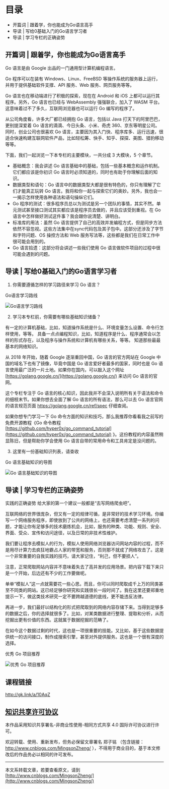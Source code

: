 # 目录

- 开篇词 | 跟着学，你也能成为Go语言高手
- 导读 | 写给0基础入门的Go语言学习者
- 导读 | 学习专栏的正确姿势


## 开篇词 | 跟着学，你也能成为Go语言高手

Go 语言是由 Google 出品的一门通用型计算机编程语言。

Go 程序可以在装有 Windows、Linux、FreeBSD 等操作系统的服务器上运行，并用于提供基础软件支撑、API 服务、Web 服务、网页服务等等。

Go 语言也在移动端进行了积极的探索，现在在 Android 和 iOS 上都可以运行其程序。另外，Go 语言也已经与 WebAssembly 强强联合，加入了 WASM 平台。这意味着过不了多久，互联网浏览器也可以运行 Go 编写的程序了。

从公司角度看，许多大厂都已经拥抱 Go 语言，包括以 Java 打天下的阿里巴巴，更别提深爱着 Go 语言的滴滴、今日头条、小米、奇虎 360、京东等明星公司。同时，创业公司也很喜欢 Go 语言，主要因为其入门快、程序库多、运行迅速，很适合快速构建互联网软件产品，比如轻松筹、快手、知乎、探探、美图、猎豹移动等等。

下面，我们一起浏览一下本专栏的主要模块，一共分成 3 大模块，5 个章节。

- 基础概念：我会讲述 Go 语言基础中的基础，包括一些基本概念和运作机制。它们都应该是你初识 Go 语言时必须知道的，同时也有助于你理解后面的知识。
- 数据类型和语句：Go 语言中的数据类型大都是很有特色的，你只有理解了它们才能真正玩转 Go 语言。我将和你一起与探索它们的奥妙。另外，我也会一一揭示怎样使用各种语法和语句操纵它们。
- Go 程序的测试：很多程序员总以为测试是另一个团队的事情，其实不然。单元测试甚至接口测试其实都应该是程序员去做的，并且应该受到重视。在 Go 语言中怎样做好测试这件事？我会跟你说清楚、讲明白。
- 标准库的用法：虽然 Go 语言提供了自己的高效并发编程方式，但是同步方法依然不容忽视。这些方法集中在sync代码包及其子包中。这部分还涉及了字节和字符问题、OS 操控方法和 Web 服务写法等，这些都是我们在日常工作中很可能会用到的。
- Go 语言拾遗：这部分将会讲述一些我们使用 Go 语言做软件项目的过程中很可能会遇到的问题。

## 导读 | 写给0基础入门的Go语言学习者

1. 你需要遵循怎样的学习路径来学习 Go 语言？

Go语言学习路线

![Go语言学习路线](https://github.com/morningcat2018/studygo36/blob/main/images/00_1.png)

2. 学习本专栏前，你需要有哪些基础知识储备？

有一定的计算机基础，比如，知道操作系统是什么、环境变量怎么设置、命令行怎样使用，等等。
具备一点点编程知识，比如，知道程序是什么、程序通常会以怎样的形式存在，以及程序与操作系统和计算机有哪些关系，等等。
知道那些最最基本的网络知识。

从 2018 年开始，随着 Google 逐渐重回中国，Go 语言的官方网站在 Google 中国的域名下也有了镜像，毕竟中国是 Go 语言爱好者最多的国家，同时也是 Go 语言使用最广泛的一片土地。如果你在国内，可以敲入这个网址 [https://golang.google.cn/](https://golang.google.cn/) 来访问 Go 语言的官网。

这个专栏专注于 Go 语言的核心知识，因此我并不会深入说明所有关于语法和命令的细枝末节。如果你想去全面了解 Go 语言的所有语法，那么可以去 Go 语言官网的语言规范页面 https://golang.google.cn/ref/spec 仔细查阅。

如果你想专门学习一下 Go 命令方面的知识和技巧，那么我推荐你看看我之前写的免费开源教程《Go 命令教程 [https://github.com/hyper0x/go_command_tutorial](https://github.com/hyper0x/go_command_tutorial) 》。这份教程的内容虽然稍显陈旧，但是帮助你学会使用 Go 语言自带的常用命令和工具肯定是没问题的。

3. 这里有一份基础知识列表，请查收

Go 语言基础知识的导图

![Go 语言基础知识的导图](https://github.com/morningcat2018/studygo36/blob/main/images/00_2.jpg)

## 导读 | 学习专栏的正确姿势

实践的正确姿势
给大家的第一个建议一般都是“去写网络爬虫吧”。

互联网络的世界很庞杂，但又有一定的规律可循，是非常好的技术学习环境。你编写一个网络服务程序，即使放到了公共的网络上，也还需要考虑清楚一系列的问题，才能让你有足够多的技术磨炼机会，比如，服务的种类、功能、规则、安全、界面、受众、宣传和访问途径，以及日常的非技术性维护。

我们要让程序去模拟人的行为，模拟人使用网络浏览器访问网站内容的过程，而不是用尽计算力去疯狂地霸占人家的带宽和服务，否则那不就成了网络攻击了。这是一个非常重要的自我实践的技巧，请大家记住，“利己，但不要损人”。

注意，正常爬取网站内容并不意味着失去了高并发的应用场景。把内容下载下来只是一个开始，后边还有不少的工作要做呢。

单单“模拟人”这一点就需要花一些心思。而且，你可以同时爬取成千上万的同类甚至不同类的网站。这已经足够你研究和实践很长一段时间了。我在这里还要郑重地提示一下，做这类技术研究一定不要跨越道德的底线，更不能违反法律。

再进一步，我们最好以结构化的形式把爬取到的网络内容存储下来。当得到足够多的数据之后，你的选择就很多了。比如，对某类数据进行整理、提取和分析，从而挖掘出更有价值的东西。这就属于数据挖掘的范畴了。

在如今这个数据过剩的时代，这也是一项很重要的技能。又比如，基于这些数据提供统一的访问接口，制作成搜索引擎，甚至对外提供服务。这也是一个很有深度的选择。

优秀 Go 项目推荐

![优秀 Go 项目推荐](https://github.com/morningcat2018/studygo36/blob/main/images/00_3.png)

## 课程链接

http://gk.link/a/10AqZ

## [知识共享许可协议](http://creativecommons.org/licenses/by-nc-sa/4.0/)

本作品采用知识共享署名-非商业性使用-相同方式共享 4.0 国际许可协议进行许可。

欢迎转载、使用、重新发布，但务必保留文章署名 郑子铭 （包含链接： http://www.cnblogs.com/MingsonZheng/ ），不得用于商业目的，基于本文修改后的作品务必以相同的许可发布。

---

本文系转载文章，若要查看原文，请到 [http://www.cnblogs.com/MingsonZheng/](http://www.cnblogs.com/MingsonZheng/)

